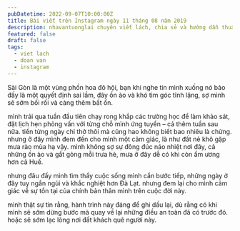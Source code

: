 ```yaml
---
pubDatetime: 2022-09-07T10:00:00Z
title: Bài viết trên Instagram ngày 11 tháng 08 năm 2019
description: nhavantuonglai chuyên viết lách, chia sẻ và hướng dẫn thuần thục khi thực hành viết lách qua những bài chia sẻ trên Instagram chính thức.
featured: false
draft: false
tags:
  - viet lach
  - doan van
  - instagram
---
```


Sài Gòn là một vùng phồn hoa đô hội, bạn khi nghe tin mình xuống nó bảo đấy là một quyết định sai lầm, đây ồn ào và khó tìm góc tĩnh lặng, sợ mình sẽ sớm bối rối và càng thêm bất ổn.

mình trải qua tuần đầu tiên chạy rong khắp các trường học để làm khảo sát, đặt lịch hẹn phỏng vấn với từng chỗ mình ứng tuyển – cả thêm tuần sau nữa. tiền từng ngày chỉ thở thôi mà cũng hao không biết bao nhiêu là chừng. nhưng ở đây mình đem đến cho mình một cảm giác, là như đất nẻ khô gặp mưa rào mùa hạ vậy. mình không sợ sự đông đúc náo nhiệt nơi đây, cả những ồn ào và gắt gỏng mỗi trưa hè, mưa ở đây dễ có khi còn ẩm ương hơn cả Huế.

nhưng đâu đấy mình tìm thấy cuộc sống mình cần bước tiếp, những ngày ở đây tuy ngắn ngủi và khắc nghiệt hơn Đà Lạt. nhưng đem lại cho mình cảm giác về sự tồn tại của chính bản thân mình trên cuộc đời này.

mình thật sự tin rằng, hành trình này đáng để ghi dấu lại, dù rằng có khi mình sẽ sớm dừng bước mà quay về lại những điều an toàn đã có trước đó. hoặc sẽ sớm lạc lõng nơi đất khách quê người này.
